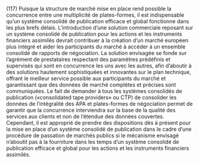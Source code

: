 (117) Puisque la structure de marché mise en place rend possible la concurrence entre une multiplicité de plates-formes, il est indispensable qu’un système consolidé de publication efficace et global fonctionne dans les plus brefs délais. L’introduction d’une solution commerciale reposant sur un système consolidé de publication pour les actions et les instruments financiers assimilés devrait contribuer à la création d’un marché européen plus intégré et aider les participants du marché à accéder à un ensemble consolidé de rapports de négociation. La solution envisagée se fonde sur l’agrément de prestataires respectant des paramètres prédéfinis et supervisés qui sont en concurrence les uns avec les autres, afin d’aboutir à des solutions hautement sophistiquées et innovantes sur le plan technique, offrant le meilleur service possible aux participants du marché et garantissant que des données de marché complètes et précises sont communiquées. Le fait de demander à tous les systèmes consolidés de publication («consolidated tape providers» ou CTP) de consolider les données de l’intégralité des APA et plates-formes de négociation permet de garantir que la concurrence interviendra sur la base de la qualité des services aux clients et non de l’étendue des données couvertes. Cependant, il est approprié de prendre des dispositions dès à présent pour la mise en place d’un système consolidé de publication dans le cadre d’une procédure de passation de marchés publics si le mécanisme envisagé n’aboutit pas à la fourniture dans les temps d’un système consolidé de publication efficace et global pour les actions et les instruments financiers assimilés.